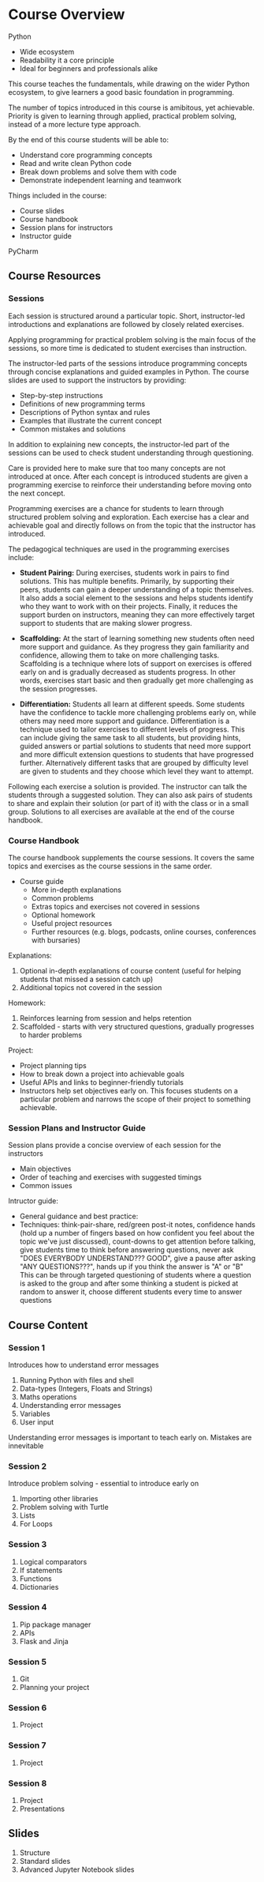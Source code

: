 # Course Overview

Python
- Wide ecosystem
- Readability it a core principle
- Ideal for beginners and professionals alike

This course teaches the fundamentals, while drawing on the wider Python ecosystem, to give learners a good basic foundation in programming.

The number of topics introduced in this course is amibitous, yet achievable. Priority is given to learning through applied, practical problem solving, instead of a more lecture type approach.

By the end of this course students will be able to: 
- Understand core programming concepts
- Read and write clean Python code
- Break down problems and solve them with code
- Demonstrate independent learning and teamwork

Things included in the course:
- Course slides
- Course handbook
- Session plans for instructors
- Instructor guide

PyCharm

## Course Resources



### Sessions

Each session is structured around a particular topic. Short, instructor-led introductions and explanations are followed by closely related exercises. 

Applying programming for practical problem solving is the main focus of the sessions, so more time is dedicated to student exercises than instruction.

The instructor-led parts of the sessions introduce programming concepts through concise explanations and guided examples in Python. The course slides are used to support the instructors by providing:
- Step-by-step instructions
- Definitions of new programming terms
- Descriptions of Python syntax and rules
- Examples that illustrate the current concept
- Common mistakes and solutions

In addition to explaining new concepts, the instructor-led part of the sessions can be used to check student understanding through questioning. 

Care is provided here to make sure that too many concepts are not introduced at once. After each concept is introduced students are given a programming exercise to reinforce their understanding before moving onto the next concept.

Programming exercises are a chance for students to learn through structured problem solving and exploration. Each exercise has a clear and achievable goal and directly follows on from the topic that the instructor has introduced. 

The pedagogical techniques are used in the programming exercises include:

- **Student Pairing:** During exercises, students work in pairs to find solutions. This has multiple benefits. Primarily, by supporting their peers, students can gain a deeper understanding of a topic themselves. It also adds a social element to the sessions and helps students identify who they want to work with on their projects. Finally, it reduces the support burden on instructors, meaning they can more effectively target support to students that are making slower progress.

- **Scaffolding:** At the start of learning something new students often need more support and guidance. As they progress they gain familiarity and confidence, allowing them to take on more challenging tasks. Scaffolding is a technique where lots of support on exercises is offered early on and is gradually decreased as students progress. In other words, exercises start basic and then gradually get more challenging as the session progresses.

- **Differentiation:** Students all learn at different speeds. Some students have the confidence to tackle more challenging problems early on, while others may need more support and guidance. Differentiation is a technique used to tailor exercises to different levels of progress. This can include giving the same task to all students, but providing hints, guided answers or partial solutions to students that need more support and more difficult extension questions to students that have progressed further. Alternatively different tasks that are grouped by difficulty level are given to students and they choose which level they want to attempt.

Following each exercise a solution is provided. The instructor can talk the students through a suggested solution. They can also ask pairs of students to share and explain their solution (or part of it) with the class or in a small group. Solutions to all exercises are available at the end of the course handbook. 


### Course Handbook

The course handbook supplements the course sessions. It covers the same topics and exercises as the course sessions in the same order.



- Course guide
  - More in-depth explanations
  - Common problems
  - Extras topics and exercises not covered in sessions
  - Optional homework
  - Useful project resources
  - Further resources (e.g. blogs, podcasts, online courses, conferences with bursaries)


Explanations:
1. Optional in-depth explanations of course content (useful for helping students that missed a session catch up)
1. Additional topics not covered in the session 


Homework:
1. Reinforces learning from session and helps retention
1. Scaffolded - starts with very structured questions, gradually progresses to harder problems


Project:
- Project planning tips
- How to break down a project into achievable goals
- Useful APIs and links to beginner-friendly tutorials
- Instructors help set objectives early on. This focuses students on a particular problem and narrows the scope of their project to something achievable. 


### Session Plans and Instructor Guide

Session plans provide a concise overview of each session for the instructors
- Main objectives
- Order of teaching and exercises with suggested timings
- Common issues

Intructor guide: 
- General guidance and best practice:
- Techniques: think-pair-share, red/green post-it notes, confidence hands (hold up a number of fingers based on how confident you feel about the topic we've just discussed), count-downs to get attention before talking, give students time to think before answering questions, never ask "DOES EVERYBODY UNDERSTAND??? GOOD", give a pause after asking "ANY QUESTIONS???", hands up if you think the answer is "A" or "B"
This can be through targeted questioning of students where a question is asked to the group and after some thinking a student is picked at random to answer it, choose different students every time to answer questions


## Course Content 

### Session 1

Introduces how to understand error messages

1. Running Python with files and shell
1. Data-types (Integers, Floats and Strings)
1. Maths operations
1. Understanding error messages
1. Variables
1. User input

Understanding error messages is important to teach early on. Mistakes are innevitable

### Session 2

Introduce problem solving - essential to introduce early on

1. Importing other libraries
1. Problem solving with Turtle
1. Lists
1. For Loops

### Session 3

1. Logical comparators
1. If statements
1. Functions
1. Dictionaries

### Session 4

1. Pip package manager
1. APIs
1. Flask and Jinja

### Session 5

1. Git
1. Planning your project

### Session 6

1. Project

### Session 7

1. Project

### Session 8

1. Project
1. Presentations

## Slides

1. Structure
1. Standard slides
1. Advanced Jupyter Notebook slides



